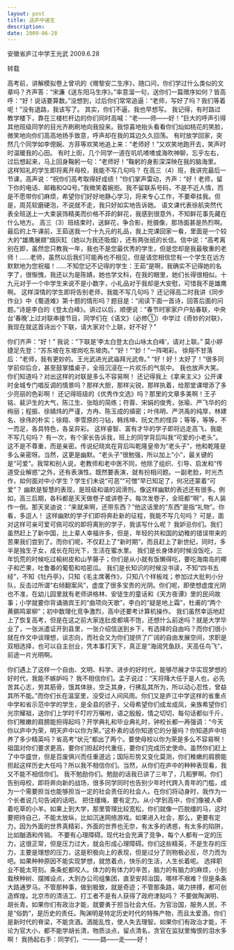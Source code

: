```yaml
---
layout: post
title: 送庐中诸生
description: 
date: 2009-06-28
---
```

 
安徽省庐江中学王光武
2009.6.28
 
 转载


高考前，讲解模拟卷上曾巩的《赠黎安二生序》，随口问，你们学过什么类似的文章吗？齐声答：“宋濂《送东阳马生序》。”率意溜一句，送你们一篇赠序如何？皆高呼：“好！说话要算数。”没想到，过后你们常常追逼：“老师，写好了吗？我们等着呢！”没有退路，我该写了。
其实，你们不逼，我也早想写。
我记得，有时路过教学楼下，靠在三楼栏杆边的你们同时高喊：“老——师——好！”巨大的呼声引得其他班级同学的目光齐刷刷地向我投来。我惊喜地抬头看看你们灿如桃花的笑脸，微笑地向你们高高地扬手致意，呼声却在我的耳边久久回荡。
有时放学回家，突然几个同学如李偲婉、方菲等欢笑地追上来：“老师好！”又欢笑地跑开去，笑声时时温暖我的心田。
有时上街，几个同学一道在叽叽喳喳或海吹神聊，忘乎左右，过后想起来，马上回身鞠躬一句：“老师好！”鞠躬的身影深深映在我的脑海里。
这样知礼的学生即将离开母校，我能不写几句吗？
在高三（4）班，我讲完最后一节课，高声说：“祝你们高考取得好成绩！”你们掌声雷动，齐声：“好！老师，留下你的电话、邮箱和QQ号。”我微笑着婉拒。我不留联系号码，不是不近人情，而是不愿带你们麻烦，希望你们好好地静心学习，将来专心工作，不要牵挂我。但是，周芫软磨硬泡，不说就不走，我只好如实地告诉她。
语文课代表徐航突然代表全班送上一大束装饰精美而价格不菲的鲜花，我感到很意外，不知鲜花事先藏在什么地方。
高三（3）班结束时，送鲜花，争合影，抢摄像，那场面甚是热烈啊。
最后的上午课前，王茹送我一个十九元的礼品，我上完课回家一看，里面是一个较大的“雄鹰展翅”烟灰缸（她以为我还吸烟），还有两张纸的长信。信中说：“高考离别在即，虽然您只教我一年，我也不是您最优秀的学生，但是您却是我最敬重的老师！……老师，虽然以后我们可能再也不相见，但是请您相信您有一个学生在远方默默地为您祝福！……不知您记不记得的学生：王茹”是啊，我确实不记得她的名字了，很惭愧，我还以为是陈婧，她也学文科，在我的眼里，她们长得很相似。十九元对于一个中学生来说不是小数字，小礼品对于我却是大安慰，可惜我不是雄鹰啊。
这样深情的学生即将告别老师，我能不写几句吗？
还记得高二时我讲《同步作业》中《蜀道难》第十题的情形吗？题目是：“阅读下面一首诗，回答后面的问题。”诗是李白的《登太白峰》。讲过以后，顺便说：“春节时家家户户贴春联，中央台‘春晚’上过对联串接节目，同学们在《语文》（必修①）中学过《奇妙的对联》，我现在就这首诗出个下联，请大家对个上联，好不好？”
 
 
 
 
你们齐声：“好！”
我说：“下联是‘李太白登太白山咏太白峰’，请对上联。”
莫小婷捷足先登：“苏东坡在东坡岗吃东坡肉。”
“好！”“妙！”一阵喝彩。
徐翔不甘落后：“老师，我有更妙的。王光武进光武庙拜光武帝。”
“好！好！太好了！”很多同学前仰后合，甚至鼓掌擂桌子，全班沉浸在一片欢乐的气氛中。
我也放声大笑。你们知道吗？对出这样的对联是多么不容易啊！
还记得我上《拿来主义》公开课时金城专门唱反调的情景吗？那样大胆，那样尖锐，那样执着，给那堂课增添了多少亮丽的色彩啊！
还记得班级的《优秀作文选》吗？那里的文章多美啊！王子铭、裴沪生的大气，陈江生、张晗的简练；符蓉、宋娟的俊秀，张瑜、严飞华的的绚丽；程振、徐婧炜的严谨，方冉、陈玉成的缜密；叶伟明、严洪禹的纯厚，林建名、徐伟的朴实；徐翔、李雪原的刁钻，韩炜坤、阮文杰的怪异；等等，等等，不一而足，各具特色，各呈异彩。
这样睿智、富有才华的学子即将远走高飞，我能不写几句吗？
有一次，有个家长告诉我，班上的同学背后叫我“可爱的小老头”。这不是不尊重，而是亲密。传说纪晓岚在背后叫乾隆皇帝为“老头子”，他和乾隆是多么亲密呀。当然，这更是幽默。“老头子”很勉强，所以加上“小”，最关键的是“可爱”。我常和别人说，老教师和老中医不同，他除了组织、引导、启发和“传道受业解惑”之外，还有表演性。既然要表演，就有扮相问题。一副老脸，时光杰作，如何面对中小学生？学生们未说“可恶”“可憎”早已知足了，何况还蒙着“可爱”？
幽默是智慧的表现，是班级和谐的润滑剂。像这样幽默的表述还有很多。例如，高三后期，各科都是天天做卷子或讲卷子。每次发卷子，全班都“啊”，有人装作一倒。那天吴迪说：“来就来啊，还带东西？”他这话里的“东西”是指“礼物”。你看，多逗人！
这样幽默的学子们即将奔赴新的征程，我能不写几句吗？
可是，面对这样可亲可爱可佩可叹的即将离别的学子，我该写什么呢？
我妒忌你们。我们虽然赶上了新中国，比上辈人幸福许多，但是，年轻的共和国的幼稚的错误带来的苦果我们尝到了。而你们呢，不仅赶上了“新时期”，而且赶上了新世纪，同时，多半是独生子女，成长在阳光下，生活在蜜水里。
我们是长身体的时候没饭吃，三年饥荒的时候吃过榆树皮和山芋藤子；你们是从小就有饭懒得吃，要吃海南岛的椰子和芒果，吐鲁番的葡萄和哈密瓜。
我们是长知识的时候没书读，不知“四书五经”，不知《牡丹亭》，只知《毛主席著作》，只知八个样板戏；参加过大批判小分队，反击过所谓“右倾翻案风”，虚度了很多宝贵的光阴。你们呢，即使想虚度光阴也不准，在幼儿园里就有老师讲格林、安徒生的童话和《天方夜谭》里的民间故事；小学就要你背诵骆宾王的“曲项向天歌”，李白的“疑是地上霜”，杜甫的“两个黄鹂鸣翠柳”；初中数理化竞争激烈，高中还要考计算机操作。
我们虽然幸运地赶上了恢复高考，但是在这之前大家连肚皮都填不饱，还想什么前途吗？就是大学毕业了，一张派遣证开到县里，一张介绍信送到乡下，有选择的自由吗？而你们很小就在作文中谈理想，谈志向，而社会又为你们提供了广阔的自由发展空间，求职是双相选择，也可以自主创业，凭本事打天下，真正是“海阔凭鱼跃，天高任鸟飞”，前途一片光明啊。
 
 
 
 
 
你们遇上了这样一个自由、文明、科学、进步的好时代，能够尽展才华实现梦想的好时代，我能不嫉妒吗？
我不相信你们。孟子说过：“天将降大任于是人也，必先苦其心志，劳其筋骨，饿其体肤，空乏其身，行拂乱其所为，所以动心忍性，曾益其所不能。”而你们长在温室里，没受过人间风雨。你们又是庐江中学这样的省重点中学和省示范中学的学生，是全县的骄子，父母希望你们成龙成凤，亲族希望你们光宗耀祖，送你们上学时千叮咛万嘱咐，语之殷殷，情之切切，每句话都似千斤，你们稚嫩的肩膀能担得起吗？开学典礼和毕业典礼时，钟校长都一再强调：“今天你以庐中为荣，明天庐中以你为荣。”这朴素的话你知道它的分量吗？你知道庐中培养了多少精英吗？省高考“状元”都出了两个。要使母校以你为荣是多么不容易啊！祖国对你们要求更高，要你们担起时代重任，要你们完成历史使命。虽然你们赶上了中华盛世，但是百废俱兴而任重道远；国际形势又变化莫测，你们稚嫩的肩膀能担起这样历史大任吗？所以我不相信你们。当然，从你们在庐中的种种表现看，我又不能不相信你们。
我不勉励你们。勉励的话我已讲了三年了，几稻箩啊。你们告别母校，即将奔向新的战场，很多同学同时也告别少年时代跨入青年的门槛，成为一个需要担当也能够担当一定的社会责任的社会人。在你们将动身时，我作为一个长者说几句告诫的话吧。
把住缰绳，要有定力。从小学到高中，你们像被人牵着吃草的小羊。如果上到大学，那里管理比较宽松，你们就像一匹脱缰的马，这时要把持自己，不能太放纵，比如沉迷网络游戏。如果进入社会，那么，更要有定力，因为外面的世界真精彩，外面的世界也无奈，有太多的诱惑，有太多的陷阱，比如酗酒和传销。
不要有心理障碍。现代社会充满了竞争，每个人都有一定的压力，这很正常，但是压力过大，就会形成心理障碍。你们这些精英，不是生存的压力，主要是理想的压力，这是积极向上的表现，但是过分了则物极必反，尽力而为吧。如果种种原因不能实现梦想，就悠着点，快乐的生活，人生长着呢。
选择职业不能太苛刻。条条蛇都咬人。体力的有体力的辛苦，脑力的有脑力的麻烦，小到栽秧种树、摆摊设点，大到办公司组集团，直至安邦治国，哪样不艰难？但是条条大路通罗马。不管那种事，做到极致，就是奇迹；不管那条路，竭力拼搏，都可创造辉煌。北京市的清洁工、打工者不是有人获得了政府津贴吗？
不要做陶渊明、胡长青。如果你们有政治才能，就要勇于担当社会大任。为官治国，服务人民，不是“俗韵”，是历史的责任。陶渊明是特定历史时代的特殊产物，而且太爱酒，你们是新时代的脊梁，不能贪酒。酒能乱性，使人失去理智。如果你们有政治才能，不论为官大小，都不能学胡长清，物质淡点，留点清名，贪官在监狱里悔恨的泪水多啊！
我扬起右手：同学们，一——路——走——好！

